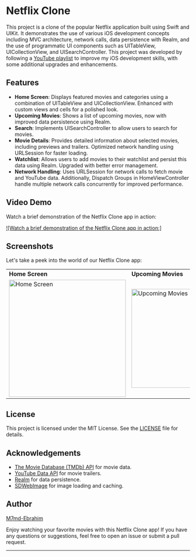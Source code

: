 # Netflix Clone

This project is a clone of the popular Netflix application built using Swift and UIKit. It demonstrates the use of various iOS development concepts including MVC architecture, network calls, data persistence with Realm, and the use of programmatic UI components such as UITableView, UICollectionView, and UISearchController. This project was developed by following a [YouTube playlist](https://youtube.com/playlist?list=PLqj8V2bxPxpDRRpKl01DS5qc3ImXb_MYg&si=nwi3X2JFS898h2y0) to improve my iOS development skills, with some additional upgrades and enhancements.

## Features

- **Home Screen**: Displays featured movies and categories using a combination of UITableView and UICollectionView. Enhanced with custom views and cells for a polished look.
- **Upcoming Movies**: Shows a list of upcoming movies, now with improved data persistence using Realm.
- **Search**: Implements UISearchController to allow users to search for movies.
- **Movie Details**: Provides detailed information about selected movies, including previews and trailers. Optimized network handling using URLSession for faster loading.
- **Watchlist**: Allows users to add movies to their watchlist and persist this data using Realm. Upgraded with better error management.
- **Network Handling**: Uses URLSession for network calls to fetch movie and YouTube data. Additionally, Dispatch Groups in HomeViewController handle multiple network calls concurrently for improved performance.


## Video Demo

Watch a brief demonstration of the Netflix Clone app in action:

[![Watch a brief demonstration of the Netflix Clone app in action:]](https://github.com/M7md-Ebrahim/Netflix-Clone/assets/111511546/22a6f7e0-326d-4a64-b153-af7633066450)

## Screenshots

Let's take a peek into the world of our Netflix Clone app:

<table>
  <tr>
    <td><strong>Home Screen</strong></td>
    <td><strong>Upcoming Movies</strong></td>
    <td><strong>Search Screen</strong></td>
    <td><strong>Search Results</strong></td>
    <td><strong>Movie Details</strong></td>
    <td><strong>Watchlist</strong></td>
  </tr>
  <tr>
    <td><img src="https://github.com/M7md-Ebrahim/Netflix-Clone/assets/111511546/00587ea1-45fa-4202-a730-396faab2292b" alt="Home Screen" width="320"></td>
    <td><img src="https://github.com/M7md-Ebrahim/Netflix-Clone/assets/111511546/e48db178-7c91-47c5-806d-f1d6330f47b3" alt="Upcoming Movies" width="270"></td>
    <td><img src="https://github.com/M7md-Ebrahim/Netflix-Clone/assets/111511546/565cb232-5ad5-476a-833a-5340bcc1d70f" alt="Search Screen" width="320"></td>
    <td><img src="https://github.com/M7md-Ebrahim/Netflix-Clone/assets/111511546/d13862b5-79f0-4d0a-b870-f3958b9fea4a" alt="Search Results" width="320"></td>
    <td><img src="https://github.com/M7md-Ebrahim/Netflix-Clone/assets/111511546/5c0b40ed-5144-4bfe-af85-290f6883a7de" alt="Movie Details" width="320"></td>
    <td><img src="https://github.com/M7md-Ebrahim/Netflix-Clone/assets/111511546/2757b764-d344-40ad-9fee-31418932b1e1" alt="Watchlist" width="270"></td>
  </tr>
</table>

## License

This project is licensed under the MIT License. See the [LICENSE](LICENSE) file for details.

## Acknowledgements

- [The Movie Database (TMDb) API](https://www.themoviedb.org/documentation/api) for movie data.
- [YouTube Data API](https://developers.google.com/youtube/v3) for movie trailers.
- [Realm](https://realm.io/) for data persistence.
- [SDWebImage](https://github.com/SDWebImage/SDWebImage) for image loading and caching.
  
## Author

[M7md-Ebrahim](https://github.com/M7md-Ebrahim)

Enjoy watching your favorite movies with this Netflix Clone app! If you have any questions or suggestions, feel free to open an issue or submit a pull request.

--- 
